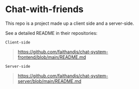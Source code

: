 # Chat-with-friends
This repo is a project made up a client side and a server-side. 

See a detailed README in their repositories: 

`Client-side` 
> https://github.com/faithandjs/chat-system-frontend/blob/main/README.md

`Server-side`
> https://github.com/faithandjs/chat-system-server/blob/main/README.md
